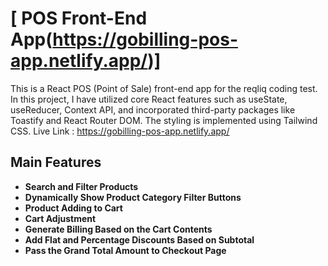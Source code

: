 # [ POS Front-End App(https://gobilling-pos-app.netlify.app/)]

This is a React POS (Point of Sale) front-end app for the reqliq coding test. In this project, I have utilized core React features such as useState, useReducer, Context API, and incorporated third-party packages like Toastify and React Router DOM. The styling is implemented using Tailwind CSS.
Live Link : https://gobilling-pos-app.netlify.app/
## Main Features

- **Search and Filter Products**
- **Dynamically Show Product Category Filter Buttons**
- **Product Adding to Cart**
- **Cart Adjustment**
- **Generate Billing Based on the Cart Contents**
- **Add Flat and Percentage Discounts Based on Subtotal**
- **Pass the Grand Total Amount to Checkout Page**


